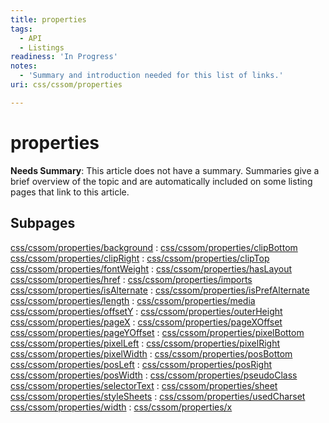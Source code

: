 ```yaml
---
title: properties
tags:
  - API
  - Listings
readiness: 'In Progress'
notes:
  - 'Summary and introduction needed for this list of links.'
uri: css/cssom/properties

---
```

# properties

**Needs Summary**: This article does not have a summary. Summaries give a brief overview of the topic and are automatically included on some listing pages that link to this article.

## Subpages

[css/cssom/properties/background](/css/cssom/properties/background)
:   [css/cssom/properties/clipBottom](/css/cssom/properties/clipBottom)
[css/cssom/properties/clipRight](/css/cssom/properties/clipRight)
:   [css/cssom/properties/clipTop](/css/cssom/properties/clipTop)
[css/cssom/properties/fontWeight](/css/cssom/properties/fontWeight)
:   [css/cssom/properties/hasLayout](/css/cssom/properties/hasLayout)
[css/cssom/properties/href](/css/cssom/properties/href)
:   [css/cssom/properties/imports](/css/cssom/properties/imports)
[css/cssom/properties/isAlternate](/css/cssom/properties/isAlternate)
:   [css/cssom/properties/isPrefAlternate](/css/cssom/properties/isPrefAlternate)
[css/cssom/properties/length](/css/cssom/properties/length)
:   [css/cssom/properties/media](/css/cssom/properties/media)
[css/cssom/properties/offsetY](/css/cssom/properties/offsetY)
:   [css/cssom/properties/outerHeight](/css/cssom/properties/outerHeight)
[css/cssom/properties/pageX](/css/cssom/properties/pageX)
:   [css/cssom/properties/pageXOffset](/css/cssom/properties/pageXOffset)
[css/cssom/properties/pageYOffset](/css/cssom/properties/pageYOffset)
:   [css/cssom/properties/pixelBottom](/css/cssom/properties/pixelBottom)
[css/cssom/properties/pixelLeft](/css/cssom/properties/pixelLeft)
:   [css/cssom/properties/pixelRight](/css/cssom/properties/pixelRight)
[css/cssom/properties/pixelWidth](/css/cssom/properties/pixelWidth)
:   [css/cssom/properties/posBottom](/css/cssom/properties/posBottom)
[css/cssom/properties/posLeft](/css/cssom/properties/posLeft)
:   [css/cssom/properties/posRight](/css/cssom/properties/posRight)
[css/cssom/properties/posWidth](/css/cssom/properties/posWidth)
:   [css/cssom/properties/pseudoClass](/css/cssom/properties/pseudoClass)
[css/cssom/properties/selectorText](/css/cssom/properties/selectorText)
:   [css/cssom/properties/sheet](/css/cssom/properties/sheet)
[css/cssom/properties/styleSheets](/css/cssom/properties/styleSheets)
:   [css/cssom/properties/usedCharset](/css/cssom/properties/usedCharset)
[css/cssom/properties/width](/css/cssom/properties/width)
:   [css/cssom/properties/x](/css/cssom/properties/x)

